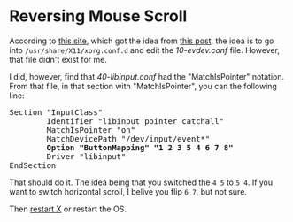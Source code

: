 # Reversing Mouse Scroll #

According to <a href="http://unixnme.blogspot.com/2016/10/how-to-reverse-mouse-scroll-direction.html" target="_blank">this site</a>, which got the idea from <a href="https://jamesmcdonald.com/2011/07/invert-mouse-scroll-wheel-in-debian/" target="_blank">this post</a>, the idea is to go into `/usr/share/X11/xorg.conf.d` and edit the _10-evdev.conf_ file. However, that file didn't exist for me.

I did, however, find that _40-libinput.conf_ had the "MatchIsPointer" notation. From that file, in that section with "MatchIsPointer", you can the following line:

<pre>
Section "InputClass"
        Identifier "libinput pointer catchall"
        MatchIsPointer "on"
        MatchDevicePath "/dev/input/event*"
        <b>Option "ButtonMapping" "1 2 3 5 4 6 7 8"</b>
        Driver "libinput"
EndSection
</pre>

That should do it. The idea being that you switched the `4 5` to `5 4`. If you want to switch horizontal scroll, I belive you flip `6 7`, but not sure.

Then [restart X](restartX.md) or restart the OS.
